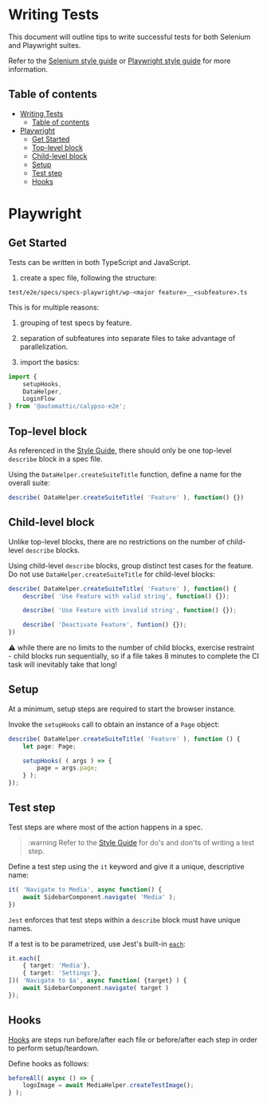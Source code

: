 # Writing Tests

This document will outline tips to write successful tests for both Selenium and Playwright suites.

Refer to the [Selenium style guide](docs/style-guide-selenium.md) or [Playwright style guide](docs/style-guide-playwright.md) for more information.

## Table of contents

<!-- TOC -->

- [Writing Tests](#writing-tests)
    - [Table of contents](#table-of-contents)
- [Playwright](#playwright)
    - [Get Started](#get-started)
    - [Top-level block](#top-level-block)
    - [Child-level block](#child-level-block)
    - [Setup](#setup)
    - [Test step](#test-step)
    - [Hooks](#hooks)

<!-- /TOC -->

# Playwright

## Get Started

Tests can be written in both TypeScript and JavaScript.

1. create a spec file, following the structure:

```
test/e2e/specs/specs-playwright/wp-<major feature>__<subfeature>.ts
```

This is for multiple reasons:
1. grouping of test specs by feature.
2. separation of subfeatures into separate files to take advantage of parallelization.

2. import the basics:

```typescript
import {
	setupHooks,
	DataHelper,
	LoginFlow
} from '@automattic/calypso-e2e';
```

## Top-level block

As referenced in the [Style Guide](style-guide-playwright.md#Tests), there should only be one top-level `describe` block in a spec file. 

Using the `DataHelper.createSuiteTitle` function, define a name for the overall suite:

```typescript
describe( DataHelper.createSuiteTitle( 'Feature' ), function() {})
```

## Child-level block

Unlike top-level blocks, there are no restrictions on the number of child-level `describe` blocks.

Using child-level `describe` blocks, group distinct test cases for the feature. Do not use `DataHelper.createSuiteTitle` for child-level blocks:

```typescript
describe( DataHelper.createSuiteTitle( 'Feature' ), function() {
	describe( 'Use Feature with valid string', function() {});

	describe( 'Use Feature with invalid string', function() {});

	describe( 'Deactivate Feature', funtion() {});
})
```

:warning: while there are no limits to the number of child blocks, exercise restraint - child blocks run sequentially, so if a file takes 8 minutes to complete the CI task will inevitably take that long!

## Setup

At a minimum, setup steps are required to start the browser instance.

Invoke the `setupHooks` call to obtain an instance of a `Page` object:

```typescript
describe( DataHelper.createSuiteTitle( 'Feature' ), function () {
	let page: Page;

	setupHooks( ( args ) => {
		page = args.page;
	} );
});
```

## Test step

Test steps are where most of the action happens in a spec.

> :warning Refer to the [Style Guide](style-guide-playwright.md#test-steps) for do's and don'ts of writing a test step.

Define a test step using the `it` keyword and give it a unique, descriptive name:

```typescript
it( 'Navigate to Media', async function() {
	await SidebarComponent.navigate( 'Media' );
})
```

`Jest` enforces that test steps within a `describe` block must have unique names.

If a test is to be parametrized, use Jest's built-in [`each`](https://jestjs.io/docs/api#testeachtablename-fn-timeout):

```typescript
it.each([
	{ target: 'Media'},
	{ target: 'Settings'},
])( 'Navigate to $a', async function( {target} ) {
	await SidebarComponent.navigate( target )
});
```

## Hooks 

[Hooks](https://jestjs.io/docs/api) are steps run before/after each file or before/after each step in order to perform setup/teardown.

Define hooks as follows:

```typescript
beforeAll( async () => {
	logoImage = await MediaHelper.createTestImage();
} );
```

